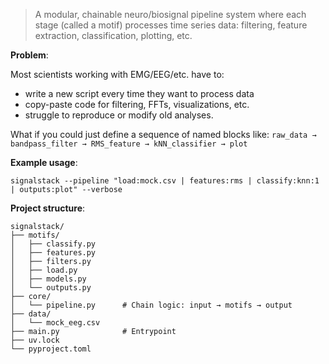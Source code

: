 > A modular, chainable neuro/biosignal pipeline system where each stage (called a motif) processes time series data: filtering, feature extraction, classification, plotting, etc.

**Problem**:

Most scientists working with EMG/EEG/etc. have to:
- write a new script every time they want to process data
- copy-paste code for filtering, FFTs, visualizations, etc.
- struggle to reproduce or modify old analyses.

What if you could just define a sequence of named blocks like: `raw_data → bandpass_filter → RMS_feature → kNN_classifier → plot`

**Example usage**:

`signalstack --pipeline "load:mock.csv | features:rms | classify:knn:1 | outputs:plot" --verbose`

**Project structure**:

```
signalstack/
├── motifs/
│   ├── classify.py
│   ├── features.py
│   ├── filters.py
│   ├── load.py
│   ├── models.py
│   └── outputs.py
├── core/
│   └── pipeline.py      # Chain logic: input → motifs → output
├── data/
│   └── mock_eeg.csv
├── main.py              # Entrypoint
├── uv.lock
└── pyproject.toml
```

